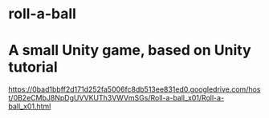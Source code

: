 # roll-a-ball
A small Unity game, based on Unity tutorial
============================================
https://0bad1bbff2d171d252fa5006fc8db513ee831ed0.googledrive.com/host/0B2eCMbJ8NpDgUVVKUTh3VWVmSGs/Roll-a-ball_x01/Roll-a-ball_x01.html
